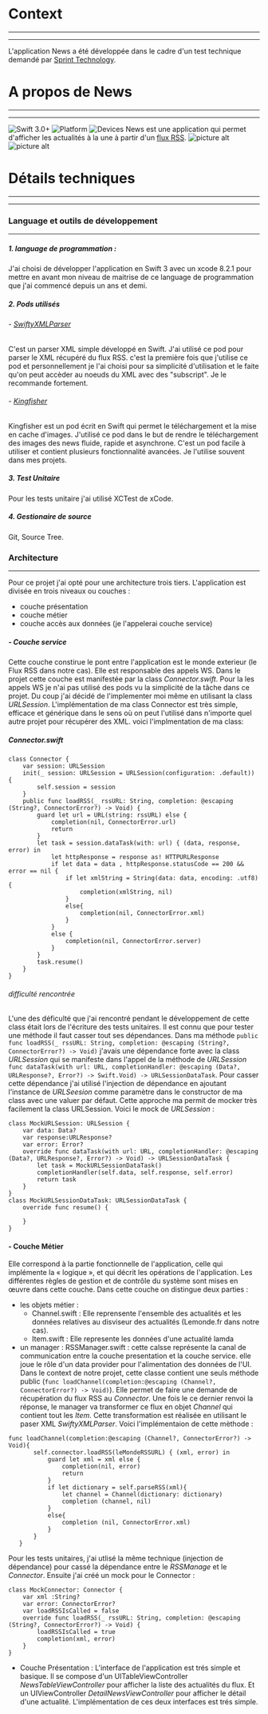 # Context
---
- - - -
L'application News a été développée dans le cadre d'un test technique demandé par [Sprint Technology](http://www.sprintechnology.com/).
# A propos de News
---
- - - -
![Swift 3.0+](https://img.shields.io/badge/Swift-3.0+-orange.svg) ![Platform](https://img.shields.io/badge/platforms-iOS%2010.0+-333333.svg) ![Devices](https://img.shields.io/badge/Device-iPhone%20|%20iPad-333333.svg)
News est une application qui permet d'afficher les actualités à la une à partir d'un [flux RSS](http://www.lemonde.fr/rss/une.xml).
![picture alt](https://drive.google.com/uc?export=view&id=0Bz7VLJsUViniUEtIb2ZiMFpTakU "Liste des actualités") ![picture alt](https://drive.google.com/uc?export=view&id=0Bz7VLJsUViniZGhReHgtRFphM1E "Détails d'une actualité")
# Détails techniques
---
- - - -
### Language et outils de développement
---
##### 1. language de programmation :
J'ai choisi de développer l'application en Swift 3 avec un xcode 8.2.1 pour mettre en avant mon niveau de maitrise de ce language de programmation que j'ai commencé depuis un ans et demi.
##### 2. Pods utilisés
###### - [SwiftyXMLParser](https://github.com/yahoojapan/SwiftyXMLParser)
C'est un parser XML simple développé en Swift. J'ai utilisé ce pod pour parser le XML récupéré du flux RSS. c'est la première fois que j'utilise ce pod et personnellement je l'ai choisi pour sa simplicité d'utilisation et le faite qu'on peut accèder au noeuds du XML avec des "subscript". Je le recommande fortement.
###### - [Kingfisher](https://github.com/onevcat/Kingfisher)
Kingfisher est un pod écrit en Swift qui permet le téléchargement et la mise en cache d'images. J'utilisé ce pod dans le but de rendre le téléchargement des images des news fluide, rapide et asynchrone. C'est un pod facile à utiliser et contient plusieurs fonctionnalité avancées. Je l'utilise souvent dans mes projets. 
##### 3. Test Unitaire
Pour les tests unitaire j'ai utilisé XCTest de xCode.
##### 4. Gestionaire de source
Git, Source Tree.
### Architecture
---
Pour ce projet j'ai opté pour une architecture trois tiers. L'application est divisée en trois niveaux ou couches :
- couche présentation
- couche métier
- couche accès aux données (je l'appelerai couche service)
##### - Couche service
Cette couche constirue le pont entre l'application est le monde exterieur (le Flux RSS dans notre cas). Elle est responsable des appels WS. Dans le projet cette couche est manifestée par la class _Connector.swift_. Pour la les appels WS je n'ai pas utilisé des pods vu la simplicité de la tâche dans ce projet. Du coup j'ai décidé de l'implementer moi même en utilisant la class _URLSession_.
L'implémentation de ma class Connector est très simple, efficace et générique dans le sens où on peut l'utilisé dans n'importe quel autre projet pour récupérer des XML.
voici l'implmentation de ma class: 
##### Connector.swift
```
class Connector {
    var session: URLSession
    init(_ session: URLSession = URLSession(configuration: .default)) {
        self.session = session
    }
    public func loadRSS(_ rssURL: String, completion: @escaping (String?, ConnectorError?) -> Void) {
        guard let url = URL(string: rssURL) else {
            completion(nil, ConnectorError.url)
            return
        }
        let task = session.dataTask(with: url) { (data, response, error) in
            let httpResponse = response as! HTTPURLResponse
            if let data = data , httpResponse.statusCode == 200 && error == nil {
                if let xmlString = String(data: data, encoding: .utf8) {
                    completion(xmlString, nil)
                }
                else{
                    completion(nil, ConnectorError.xml)
                }
            }
            else {
                completion(nil, ConnectorError.server)
            }
        }
        task.resume()
    }
}
```
###### difficulté rencontrée
L'une des déficulté que j'ai rencontré pendant le développement de cette class était lors de l'écriture des tests unitaires. Il est connu que pour tester une méthode il faut casser tout ses dépendances. Dans ma méthode `public func loadRSS(_ rssURL: String, completion: @escaping (String?, ConnectorError?) -> Void)` j'avais une dépendance forte avec la class _URLSession_ qui se manifeste dans l'appel de la méthode de _URLSession_ `func dataTask(with url: URL, completionHandler: @escaping (Data?, URLResponse?, Error?) -> Swift.Void) -> URLSessionDataTask`. Pour casser cette dépendance j'ai utilisé l'injection de dépendance en ajoutant l'instance de _URLSeesion_ comme paramètre dans le constructor de ma class avec une valuer par défaut. Cette approche ma permit de mocker très facilement la class URLSession. 
Voici le mock de _URLSession_ :
```
class MockURLSession: URLSession {
    var data: Data?
    var response:URLResponse?
    var error: Error?
    override func dataTask(with url: URL, completionHandler: @escaping (Data?, URLResponse?, Error?) -> Void) -> URLSessionDataTask {
        let task = MockURLSessionDataTask()
        completionHandler(self.data, self.response, self.error)
        return task
    }
}
class MockURLSessionDataTask: URLSessionDataTask {
    override func resume() {

    }
}
```
#### - Couche Métier
Elle correspond à la partie fonctionnelle de l'application, celle qui implémente la « logique », et qui décrit les opérations de l'application. Les différentes règles de gestion et de contrôle du système sont mises en œuvre dans cette couche.
Dans cette couche on distingue deux parties :
- les objets métier : 
    * Channel.swift : Elle reprensente l'ensemble des actualités et les données relatives au disviseur des actualités (Lemonde.fr dans notre cas). 
    * Item.swift : Elle represente les données d'une actualité lamda
- un manager : RSSManager.swift : cette calsse représente la canal de communication entre la couche presentation et la couche service. elle joue le rôle d'un data provider pour l'alimentation des données de l'UI. Dans le context de notre projet, cette classe contient une seuls méthode public (`func loadChannel(completion:@escaping (Channel?, ConnectorError?) -> Void)`). Elle permet de faire une demande de récupération du flux RSS au _Connector_. Une fois le ce dernier renvoi la réponse, le manager va transformer ce flux en objet _Channel_ qui contient tout les _Item_. Cette transformation est réalisée en utilisant le paser XML _SwiftyXMLParser_.
 Voici l'implémentaion de cette mèthode : 
 ```
 func loadChannel(completion:@escaping (Channel?, ConnectorError?) -> Void){
        self.connector.loadRSS(leMondeRSSURL) { (xml, error) in
            guard let xml = xml else {
                completion(nil, error)
                return
            }
            if let dictionary = self.parseRSS(xml){
                let channel = Channel(dictionary: dictionary)
                completion (channel, nil)
            }
            else{
                completion (nil, ConnectorError.xml)
            }
        }
    }
 ```
Pour les tests unitaires, j'ai utlisé la même technique (injection de dépendance) pour cassé la dépendance entre le _RSSManage_ et le _Connector_. Ensuite j'ai créé un mock pour le Connector : 
```
class MockConnector: Connector {
    var xml :String?
    var error: ConnectorError?
    var loadRSSIsCalled = false
    override func loadRSS(_ rssURL: String, completion: @escaping (String?, ConnectorError?) -> Void) {
        loadRSSIsCalled = true
        completion(xml, error)
    }
}
```
- Couche Présentation : L'interface de l'application est trés simple et basique. Il se compose d'un UITableViewController _NewsTableViewController_ pour afficher la liste des actualités du flux. Et un UIViewController _DetailNewsViewController_ pour afficher le détail d'une actualité. L'implémentation de ces deux interfaces est trés simple.